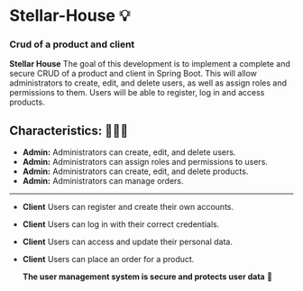 # Stellar-House 💡

### Crud of a product and client 

**Stellar House** The goal of this development is to implement a complete and secure CRUD of a product and client in Spring Boot. This will allow administrators to create, edit, and delete users, as well as assign roles and permissions to them. Users will be able to register, log in and access products.

## Characteristics: 👩🏻‍💻

- **Admin:** Administrators can create, edit, and delete users.
- **Admin:** Administrators can assign roles and permissions to users.
- **Admin:** Administrators can create, edit, and delete products.
- **Admin:** Administrators can manage orders.
--------------------------------------
- **Client** Users can register and create their own accounts.
- **Client** Users can log in with their correct credentials.
- **Client** Users can access and update their personal data.
- **Client** Users can place an order for a product.
  
  **The user management system is secure and protects user data** 🔏


